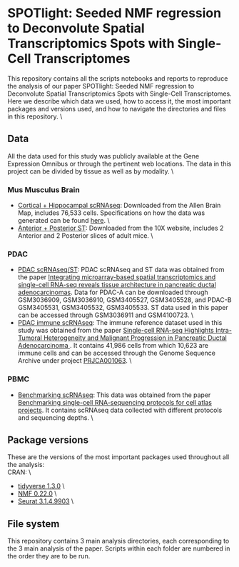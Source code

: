 # SPOTlight: Seeded NMF regression to Deconvolute Spatial Transcriptomics Spots with Single-Cell Transcriptomes

This repository contains all the scripts notebooks and reports to reproduce the analysis of our paper SPOTlight: Seeded NMF regression to Deconvolute Spatial Transcriptomics Spots with Single-Cell Transcriptomes. Here we describe which data we used, how to access it, the most important packages and versions used, and how to navigate the directories and files in this repository. \

## Data

All the data used for this study was publicly available at the Gene Expression Omnibus or through the pertinent web locations. The data in this project can be divided by tissue as well as by modality. \

### Mus Musculus Brain
* [Cortical + Hippocampal scRNAseq](https://portal.brain-map.org/atlases-and-data/rnaseq/mouse-whole-cortex-and-hippocampus-smart-seq): Downloaded from the Allen Brain Map, includes 76,533 cells. Specifications on how the data was generated can be found [here](https://portal.brain-map.org/atlases-and-data/rnaseq/protocols-mouse-cortex-and-hippocampus). \
* [Anterior + Posterior ST](https://support.10xgenomics.com/spatial-gene-expression/datasets/): Downloaded from the 10X website, includes 2 Anterior and 2 Posterior slices of adult mice. \

### PDAC
* [PDAC scRNAseq/ST](https://www.ncbi.nlm.nih.gov/geo/query/acc.cgi?acc=GSE111672): PDAC scRNAseq and ST data was obtained from the paper [Integrating microarray-based spatial transcriptomics and single-cell RNA-seq reveals tissue architecture in pancreatic ductal adenocarcinomas](https://pubmed.ncbi.nlm.nih.gov/31932730/). Data for PDAC-A can be downloaded through GSM3036909, GSM3036910, GSM3405527, GSM3405528, and PDAC-B GSM3405531, GSM3405532, GSM3405533. ST data used in this paper can be accessed through GSM3036911 and GSM4100723. \
* [PDAC immune scRNAseq](https://bigd.big.ac.cn/bioproject/browse/PRJCA001063): The immune reference dataset used in this study was obtained from the paper [ Single-cell RNA-seq Highlights Intra-Tumoral Heterogeneity and Malignant Progression in Pancreatic Ductal Adenocarcinoma ](https://pubmed.ncbi.nlm.nih.gov/31273297/). It contains 41,986 cells from which 10,623 are immune cells and can be accessed through the Genome Sequence Archive under project [PRJCA001063](https://bigd.big.ac.cn/bioproject/browse/PRJCA001063). \

### PBMC
* [Benchmarking scRNAseq](https://www.ncbi.nlm.nih.gov/geo/query/acc.cgi?acc=GSE133549): This data was obtained from the paper [Benchmarking single-cell RNA-sequencing protocols for cell atlas projects](https://www.nature.com/articles/s41587-020-0469-4?draft=marketing). It contains scRNAseq data collected with different protocols and sequencing depths. \

## Package versions
These are the versions of the most important packages used throughout all the analysis: \
CRAN: \
* [tidyverse 1.3.0](https://cran.r-project.org/web/packages/tidyverse/vignettes/paper.html) \
* [NMF 0.22.0](https://cran.r-project.org/web/packages/NMF/index.html) \
* [Seurat 3.1.4.9903](https://satijalab.org/seurat/v3.1/spatial_vignette.html) \

## File system
This repository contains 3 main analysis directories, each corresponding to the 3 main analysis of the paper. Scripts within each folder are numbered in the order they are to be run.
